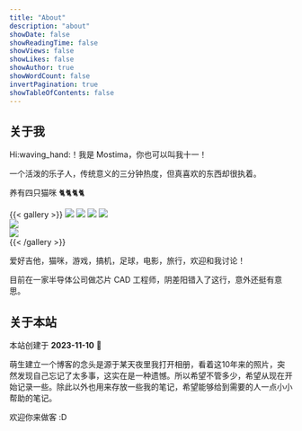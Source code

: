 ```yaml
---
title: "About"
description: "about"
showDate: false
showReadingTime: false
showViews: false
showLikes: false
showAuthor: true
showWordCount: false
invertPagination: true
showTableOfContents: false
---
```


## 关于我

Hi:waving_hand:！我是 Mostima，你也可以叫我十一！

一个活泼的乐子人，传统意义的三分钟热度，但真喜欢的东西却很执着。

养有四只猫咪 🐈🐈🐈🐈

{{< gallery >}}
  <img src="./cat1.JPG" class="grid-w50 md:grid-w33 xl:grid-w25" />
  <img src="./cat2.JPG" class="grid-w50 md:grid-w33 xl:grid-w25" />
  <img src="./cat3.JPG" class="grid-w50 md:grid-w33 xl:grid-w25" />
  <img src="./cat4.JPG" class="grid-w50 md:grid-w33 xl:grid-w25" />  
  <img src="./cat5.JPG" class="grid-w50 md:grid-w33 xl:grid-w25" />  
  <img src="./cat6.JPG" class="grid-w50 md:grid-w33 xl:grid-w25" />  
{{< /gallery >}}

爱好吉他，猫咪，游戏，搞机，足球，电影，旅行，欢迎和我讨论！

目前在一家半导体公司做芯片 CAD 工程师，阴差阳错入了这行，意外还挺有意思。

## 关于本站
本站创建于 **2023-11-10** 🎉

萌生建立一个博客的念头是源于某天夜里我打开相册，看着这10年来的照片，突然发现自己忘记了太多事，这实在是一种遗憾。所以希望不管多少，希望从现在开始记录一些。除此以外也用来存放一些我的笔记，希望能够给到需要的人一点小小帮助的笔记。

欢迎你来做客 :D

